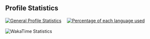 ## Profile Statistics
<a href="https://github.com/thorbm1500">
  <img width=450 align="center" style="margin:0;" alt="General Profile Statistics" src="https://github-readme-stats-thors-projects-0469a0cc.vercel.app/api?username=thorbm1500&line_height=30&include_all_commits=true&hide=prs&show_icons=true&hide_title=true&hide_border&theme=github_dark"/><img width="18" src="transparent_spacer.png"></img>‎<img height=159 align="center" alt="Percentage of each language used" src="https://github-readme-stats-thors-projects-0469a0cc.vercel.app/api/top-langs/?username=thorbm1500&size_weight=1&count_weight=0&text_bold=true&layout=compact&hide_title=true&theme=github_dark"/><br/><br/>
</img><img width=450 align="left" alt="WakaTime Statistics" src="https://github-readme-stats-thors-projects-0469a0cc.vercel.app/api/wakatime?username=thorbm&layout&langs_count=5&hide=Groovy&hide_title=true&theme=github_dark" />‎
</a>
